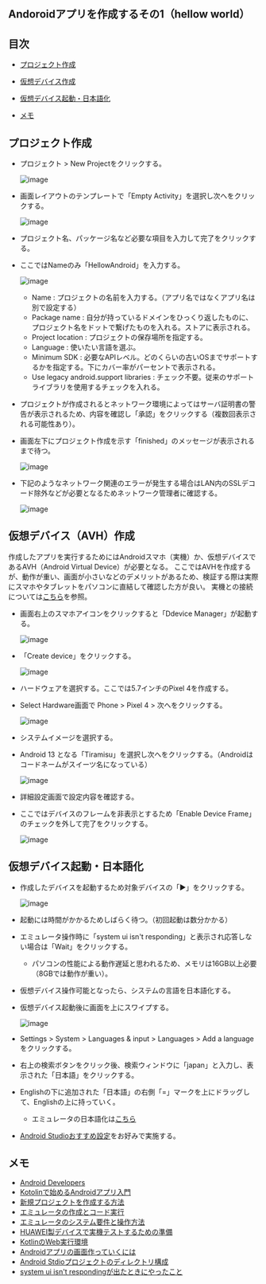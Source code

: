 ## Andoroidアプリを作成するその1（hellow world）
## 目次
- [プロジェクト作成](#anchor1)
- [仮想デバイス作成](#anchor2)
- [仮想デバイス起動・日本語化](#anchor3)
 
- [メモ](#anchor99)

<a id="anchor1"></a>
## プロジェクト作成
- プロジェクト > New Projectをクリックする。

  ![image](https://user-images.githubusercontent.com/87625373/209894530-10fdffda-4825-43f0-be0c-f30d546aa58c.png)

- 画面レイアウトのテンプレートで「Empty Activity」を選択し次へをクリックする。

  ![image](https://user-images.githubusercontent.com/87625373/209894608-fe74a814-059a-472a-bfdb-2daa5e33f9b2.png)

- プロジェクト名、パッケージ名など必要な項目を入力して完了をクリックする。
- ここではNameのみ「HellowAndroid」を入力する。

  ![image](https://user-images.githubusercontent.com/87625373/209895162-e1c68357-5a50-4604-89e5-29612cdf2881.png)

  - Name : プロジェクトの名前を入力する。（アプリ名ではなくアプリ名は別で設定する）
  - Package name : 自分が持っているドメインをひっくり返したものに、プロジェクト名をドットで繋げたものを入れる。ストアに表示される。
  - Project location : プロジェクトの保存場所を指定する。
  - Language : 使いたい言語を選ぶ。
  - Minimum SDK : 必要なAPIレベル。どのくらいの古いOSまでサポートするかを指定する。下にカバー率がパーセントで表示される。
  - Use legacy android.support libraries : チェック不要。従来のサポートライブラリを使用するチェックを入れる。

- プロジェクトが作成されるとネットワーク環境によってはサーバ証明書の警告が表示されるため、内容を確認し「承認」をクリックする（複数回表示される可能性あり）。
- 画面左下にプロジェクト作成を示す「finished」のメッセージが表示されるまで待つ。

  ![image](https://user-images.githubusercontent.com/87625373/209895621-2f2f9601-1e6d-4979-8344-9ca98cfe5197.png)

- 下記のようなネットワーク関連のエラーが発生する場合はLAN内のSSLデコード除外などが必要となるためネットワーク管理者に確認する。

  ![image](https://user-images.githubusercontent.com/87625373/208832806-330b3082-b8b2-4256-9db7-dfaf2e8a880f.png)

<a id="anchor2"></a>
## 仮想デバイス（AVH）作成
作成したアプリを実行するためにはAndroidスマホ（実機）か、仮想デバイスであるAVH（Android Virtual Device）が必要となる。
ここではAVHを作成するが、動作が重い、画面が小さいなどのデメリットがあるため、検証する際は実際にスマホやタブレットをパソコンに直結して確認した方が良い。
実機との接続については[こちら](https://pouhon.net/android-connection/4619/)を参照。

- 画面右上のスマホアイコンをクリックすると「Ddevice Manager」が起動する。

  ![image](https://user-images.githubusercontent.com/87625373/209904655-c6728a8e-f847-46f0-ac3b-78d8387bb83e.png)
 
- 「Create device」をクリックする。

  ![image](https://user-images.githubusercontent.com/87625373/209904815-eaf4f402-fb96-4b5d-a661-59b7dd1972ce.png)

- ハードウェアを選択する。ここでは5.7インチのPixel 4を作成する。
- Select Hardware画面で Phone > Pixel 4 > 次へをクリックする。

  ![image](https://user-images.githubusercontent.com/87625373/209904949-ede13ebb-59ca-4e94-8ea2-b44baa0f9d54.png)

- システムイメージを選択する。
- Android 13 となる「Tiramisu」を選択し次へをクリックする。（Androidはコードネームがスイーツ名になっている）

  ![image](https://user-images.githubusercontent.com/87625373/209905569-cd437c7f-29bb-49d4-9152-f09ca2fa2dbb.png)

- 詳細設定画面で設定内容を確認する。
- ここではデバイスのフレームを非表示とするため「Enable Device Frame」のチェックを外して完了をクリックする。

  ![image](https://user-images.githubusercontent.com/87625373/209907397-0b0d1d09-b2a2-4776-9212-af1341df4af7.png)

<a id="anchor3"></a>
## 仮想デバイス起動・日本語化

- 作成したデバイスを起動するため対象デバイスの「▶」をクリックする。

  ![image](https://user-images.githubusercontent.com/87625373/209907802-846c8489-651f-4272-9f2f-4df1555dca2c.png)

- 起動には時間がかかるためしばらく待つ。（初回起動は数分かかる）
- エミュレータ操作時に「system ui isn't responding」と表示され応答しない場合は「Wait」をクリックする。
  - パソコンの性能による動作遅延と思われるため、メモリは16GB以上必要（8GBでは動作が重い）。
- 仮想デバイス操作可能となったら、システムの言語を日本語化する。
- 仮想デバイス起動後に画面を上にスワイプする。

  ![image](https://user-images.githubusercontent.com/87625373/209920877-3bf30f35-dab3-4db7-bac3-c95bcfeb817c.png)

- Settings > System > Languages & input > Languages > Add a language をクリックする。
- 右上の検索ボタンをクリック後、検索ウィンドウに「japan」と入力し、表示された「日本語」をクリックする。
- Englishの下に追加された「日本語」の右側「=」マークを上にドラッグして、Englishの上に持っていく。
  - エミュレータの日本語化は[こちら](https://pouhon.net/android-avd/4698/)
- [Android Studioおすすめ設定](https://pouhon.net/android-settings/4766/)をお好みで実施する。

<a id="anchor99"></a>
## メモ
- [Android Developers](https://developer.android.com/?hl=ja)
- [Kotolinで始めるAndroidアプリ入門](https://qiita.com/k-ysd/items/4efdecdfd60afe333a3a)
- [新規プロジェクトを作成する方法](https://original-game.com/develop-android-app-2/)
- [エミュレータの作成とコード実行](https://pouhon.net/android-avd/4698/)
- [エミュレータのシステム要件と操作方法](https://developer.android.com/studio/run/emulator?hl=ja#requirements)
- [HUAWEI製デバイスで実機テストするための準備](https://pouhon.net/android-connection/4619/)
- [KotlinのWeb実行環境](https://developer.android.com/training/kotlinplayground?hl=ja)
- [Androidアプリの画面作っていくには](https://qiita.com/cawmate_hitomi/items/35ae7c218090ae8f60b1)
- [Android Stdioプロジェクトのディレクトリ構成](http://gmonsoon.blog96.fc2.com/blog-entry-107.html)
- [system ui isn't respondingが出たときにやったこと](https://qiita.com/tru-ymgc/items/c4ce737d41b06ce55dce) 
